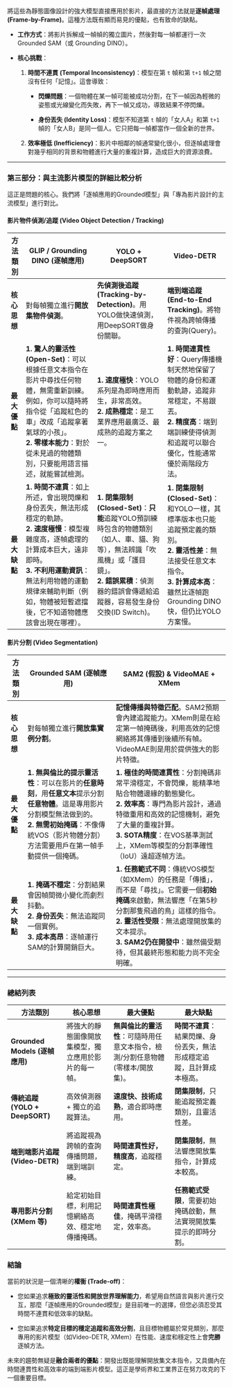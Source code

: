 
將這些為靜態圖像設計的強大模型直接應用於影片，最直接的方法就是**逐幀處理 (Frame-by-Frame)**。這種方法既有顯而易見的優點，也有致命的缺點。

- **工作方式**：將影片拆解成一幀幀的獨立圖片，然後對每一幀都運行一次 Grounded SAM（或 Grounding DINO）。
    
- **核心挑戰**：
    
    1. **時間不連貫 (Temporal Inconsistency)**：模型在第 `t` 幀和第 `t+1` 幀之間沒有任何「記憶」。這會導致：
        
        - **閃爍問題**：一個物體在某一幀可能被成功分割，在下一幀因為輕微的姿態或光線變化而失敗，再下一幀又成功，導致結果不停閃爍。
            
        - **身份丟失 (Identity Loss)**：模型不知道第 `t` 幀的「女人A」和第 `t+1` 幀的「女人B」是同一個人。它只把每一幀都當作一個全新的世界。
            
    2. **效率極低 (Inefficiency)**：影片中相鄰的幀通常變化很小，但逐幀處理會對幾乎相同的背景和物體進行大量的重複計算，造成巨大的資源浪費。
        

---

### 第三部分：與主流影片模型的詳細比較分析

這正是問題的核心。我們將「逐幀應用的Grounded模型」與「專為影片設計的主流模型」進行對比。

#### 影片物件偵測/追蹤 (Video Object Detection / Tracking)

|方法類別|GLIP / Grounding DINO (逐幀應用)|YOLO + DeepSORT|Video-DETR|
|---|---|---|---|
|**核心思想**|對每幀獨立進行**開放集物件偵測**。|**先偵測後追蹤 (Tracking-by-Detection)**。用YOLO做快速偵測，用DeepSORT做身份關聯。|**端到端追蹤 (End-to-End Tracking)**。將物件視為跨幀傳播的查詢(Query)。|
|**最大優點**|**1. 驚人的靈活性 (Open-Set)**：可以根據任意文本指令在影片中尋找任何物體，無需重新訓練。例如，你可以隨時將指令從「追蹤紅色的車」改成「追蹤拿著氣球的小孩」。  <br>**2. 零樣本能力**：對於從未見過的物體類別，只要能用語言描述，就能嘗試檢測。|**1. 速度極快**：YOLO系列是為即時應用而生，非常高效。  <br>**2. 成熟穩定**：是工業界應用最廣泛、最成熟的追蹤方案之一。|**1. 時間連貫性好**：Query傳播機制天然地保留了物體的身份和運動軌跡，追蹤非常穩定，不易跟丟。  <br>**2. 精度高**：端到端訓練使得偵測和追蹤可以聯合優化，性能通常優於兩階段方法。|
|**最大缺點**|**1. 時間不連貫**：如上所述，會出現閃爍和身份丟失，無法形成穩定的軌跡。  <br>**2. 速度極慢**：模型複雜度高，逐幀處理的計算成本巨大，遠非即時。  <br>**3. 不利用運動資訊**：無法利用物體的運動規律來輔助判斷（例如，物體被短暫遮擋後，它不知道物體應該會出現在哪裡）。|**1. 閉集限制 (Closed-Set)**：**只能**追蹤YOLO預訓練時包含的物體類別（如人、車、貓、狗等），無法辨識「吹風機」或「護目鏡」。  <br>**2. 錯誤累積**：偵測器的錯誤會傳遞給追蹤器，容易發生身份交換(ID Switch)。|**1. 閉集限制 (Closed-Set)**：和YOLO一樣，其標準版本也只能追蹤預定義的類別。  <br>**2. 靈活性差**：無法接受任意文本指令。  <br>**3. 計算成本高**：雖然比逐幀跑Grounding DINO快，但仍比YOLO方案慢。|

#### 影片分割 (Video Segmentation)

|方法類別|Grounded SAM (逐幀應用)|SAM2 (假設) & VideoMAE + XMem|
|---|---|---|
|**核心思想**|對每幀獨立進行**開放集實例分割**。|**記憶傳播與特徵匹配**。SAM2預期會內建追蹤能力。XMem則是在給定第一幀掩碼後，利用高效的記憶網絡將其傳播到後續所有幀。VideoMAE則是用於提供強大的影片特徵。|
|**最大優點**|**1. 無與倫比的提示靈活性**：可以在影片的**任意時刻**，用**任意文本**提示分割**任意物體**。這是專用影片分割模型無法做到的。  <br>**2. 無需初始掩碼**：不像傳統VOS（影片物體分割）方法需要用戶在第一幀手動提供一個掩碼。|**1. 極佳的時間連貫性**：分割掩碼非常平滑穩定，不會閃爍，能精準地貼合物體邊緣的動態變化。  <br>**2. 效率高**：專門為影片設計，通過特徵重用和高效的記憶機制，避免了大量的重複計算。  <br>**3. SOTA精度**：在VOS基準測試上，XMem等模型的分割準確性（IoU）遠超逐幀方法。|
|**最大缺點**|**1. 掩碼不穩定**：分割結果會因幀間微小變化而劇烈抖動。  <br>**2. 身份丟失**：無法追蹤同一個實例。  <br>**3. 成本高昂**：逐幀運行SAM的計算開銷巨大。|**1. 任務範式不同**：傳統VOS模型（如XMem）的任務是「傳播」，而不是「尋找」。它需要一個**初始掩碼**來啟動，無法響應「在第5秒分割那隻飛過的鳥」這樣的指令。  <br>**2. 靈活性受限**：無法處理開放集的文本提示。  <br>**3. SAM2仍在開發中**：雖然備受期待，但其最終形態和能力尚不完全明確。|

---

### 總結列表

|方法類別|核心思想|最大優點|最大缺點|
|---|---|---|---|
|**Grounded Models (逐幀應用)**|將強大的靜態圖像開放集模型，獨立應用於影片的每一幀。|**無與倫比的靈活性**：可隨時用任意文本指令，檢測/分割任意物體 (零樣本/開放集)。|**時間不連貫**：結果閃爍、身份丟失，無法形成穩定追蹤，且計算成本極高。|
|**傳統追蹤 (YOLO + DeepSORT)**|高效偵測器 + 獨立的追蹤算法。|**速度快、技術成熟**，適合即時應用。|**閉集限制**，只能追蹤預定義類別，且靈活性差。|
|**端到端影片追蹤 (Video-DETR)**|將追蹤視為跨幀的查詢傳播問題，端到端訓練。|**時間連貫性好，精度高**，追蹤穩定。|**閉集限制**，無法響應開放集指令，計算成本較高。|
|**專用影片分割 (XMem 等)**|給定初始目標，利用記憶網絡高效、穩定地傳播掩碼。|**時間連貫性極佳**，掩碼平滑穩定，效率高。|**任務範式受限**，需要初始掩碼啟動，無法實現開放集提示的即時分割。|

### 結論

當前的狀況是一個清晰的**權衡 (Trade-off)**：

- 您如果追求**極致的靈活性和開放世界理解能力**，希望用自然語言與影片進行交互，那麼「逐幀應用的Grounded模型」是目前唯一的選擇，但您必須忍受其時間不連貫和低效率的缺點。
    
- 您如果追求**特定目標的穩定追蹤和高效分割**，且目標物體屬於常見類別，那麼專用的影片模型（如Video-DETR, XMem）在性能、速度和穩定性上會**完勝**逐幀方法。
    

未來的趨勢無疑是**融合兩者的優點**：開發出既能理解開放集文本指令，又具備內在時間連貫性和高效率的端到端影片模型。這正是學術界和工業界正在努力攻克的下一個重要目標。